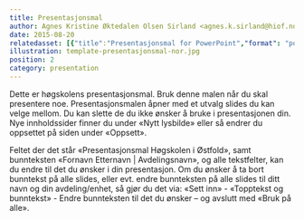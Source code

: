 ```yaml
---
title: Presentasjonsmal
author: Agnes Kristine Øktedalen Olsen Sirland <agnes.k.sirland@hiof.no>
date: 2015-08-20
relatedasset: [{"title":"Presentasjonsmal for PowerPoint","format": "potx", "version": "v1.0.1", "formathelpertext": "PowerPoint - presentasjonsmal", "file": "presentasjonsmal-nor"}]
illustration: template-presentasjonsmal-nor.jpg
position: 2
category: presentation
---
```


Dette er høgskolens presentasjonsmal. Bruk denne malen når du skal presentere noe. Presentasjonsmalen åpner med et utvalg slides du kan velge mellom. Du kan slette de du ikke ønsker å bruke i presentasjonen din. Nye innholdssider finner du under «Nytt lysbilde» eller så endrer du oppsettet på siden under «Oppsett».

Feltet der det står «Presentasjonsmal Høgskolen i Østfold», samt bunnteksten «Fornavn Etternavn | Avdelingsnavn», og alle tekstfelter, kan du endre til det du ønsker i din presentasjon. Om du ønsker å ta bort bunntekst på alle slides, eller evt. endre bunnteksten på alle slides til ditt navn og din avdeling/enhet, så gjør du det via: «Sett inn» - «Topptekst og bunntekst» - Endre bunnteksten til det du ønsker – og avslutt med «Bruk på alle».
